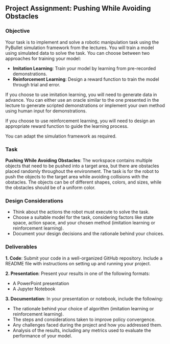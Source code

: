 ## Project Assignment: Pushing While Avoiding Obstacles

### Objective
Your task is to implement and solve a robotic manipulation task using the PyBullet simulation framework from the lectures. You will train a model using simulated data to solve the task. You can choose between two approaches for training your model:

- **Imitation Learning**: Train your model by learning from pre-recorded demonstrations.  
- **Reinforcement Learning**: Design a reward function to train the model through trial and error.

If you choose to use imitation learning, you will need to generate data in advance. You can either use an oracle similar to the one presented in the lecture to generate scripted demonstrations or implement your own method using human input for demonstrations.

If you choose to use reinforcement learning, you will need to design an appropriate reward function to guide the learning process.

You can adapt the simulation framework as required.

### Task
**Pushing While Avoiding Obstacles**: The workspace contains multiple objects that need to be pushed into a target area, but there are obstacles placed randomly throughout the environment. The task is for the robot to push the objects to the target area while avoiding collisions with the obstacles. The objects can be of different shapes, colors, and sizes, while the obstacles should be of a uniform color.

### Design Considerations
- Think about the actions the robot must execute to solve the task.  
- Choose a suitable model for the task, considering factors like state space, action space, and your chosen method (imitation learning or reinforcement learning).  
- Document your design decisions and the rationale behind your choices.

### Deliverables

**1. Code**: Submit your code in a well-organized GitHub repository. Include a README file with instructions on setting up and running your project.

**2. Presentation**: Present your results in one of the following formats:  
   - A PowerPoint presentation  
   - A Jupyter Notebook

**3. Documentation**: In your presentation or notebook, include the following:
   - The rationale behind your choice of algorithm (imitation learning or reinforcement learning).
   - The steps and considerations taken to improve policy convergence.
   - Any challenges faced during the project and how you addressed them.
   - Analysis of the results, including any metrics used to evaluate the performance of your model.
